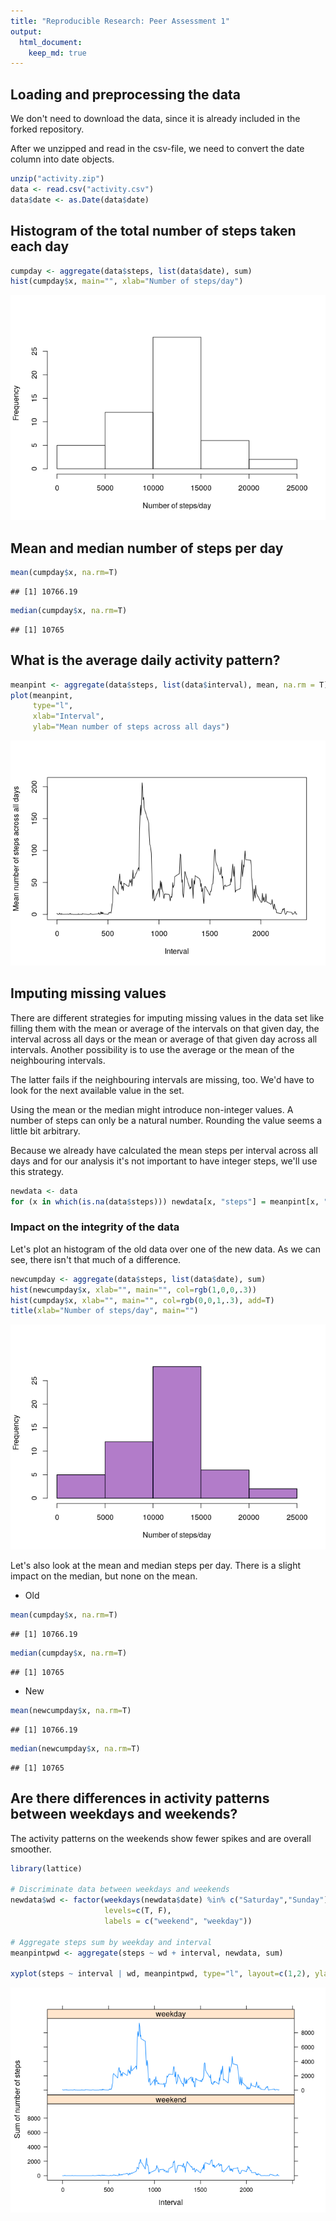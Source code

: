 ```yaml
---
title: "Reproducible Research: Peer Assessment 1"
output: 
  html_document:
    keep_md: true
---
```


## Loading and preprocessing the data

We don't need to download the data, since it is already included in the forked
repository.

After we unzipped and read in the csv-file, we need to convert the date column
into date objects.


```r
unzip("activity.zip")
data <- read.csv("activity.csv")
data$date <- as.Date(data$date)
```

## Histogram of the total number of steps taken each day


```r
cumpday <- aggregate(data$steps, list(data$date), sum)
hist(cumpday$x, main="", xlab="Number of steps/day")
```

![](PA1_template_files/figure-html/unnamed-chunk-2-1.png)<!-- -->

## Mean and median number of steps per day


```r
mean(cumpday$x, na.rm=T)
```

```
## [1] 10766.19
```

```r
median(cumpday$x, na.rm=T)
```

```
## [1] 10765
```

## What is the average daily activity pattern?

```r
meanpint <- aggregate(data$steps, list(data$interval), mean, na.rm = T)
plot(meanpint,
     type="l",
     xlab="Interval",
     ylab="Mean number of steps across all days")
```

![](PA1_template_files/figure-html/unnamed-chunk-4-1.png)<!-- -->

## Imputing missing values

There are different strategies for imputing missing values in the data set like filling them with the mean or average of the intervals on that given day, the interval across all days or the mean or average of that given day across all intervals. Another possibility is to use the average or the mean of the neighbouring intervals.

The latter fails if the neighbouring intervals are missing, too. We'd have to look for the next available value in the set.

Using the mean or the median might introduce non-integer values. A number of steps can only be a natural number. Rounding the value seems a little bit arbitrary.

Because we already have calculated the mean steps per interval across all days and for our analysis it's not important to have integer steps, we'll use this strategy.


```r
newdata <- data
for (x in which(is.na(data$steps))) newdata[x, "steps"] = meanpint[x, "x"]
```

### Impact on the integrity of the data

Let's plot an histogram of the old data over one of the new data. As we can see,
there isn't that much of a difference.


```r
newcumpday <- aggregate(data$steps, list(data$date), sum)
hist(newcumpday$x, xlab="", main="", col=rgb(1,0,0,.3))
hist(cumpday$x, xlab="", main="", col=rgb(0,0,1,.3), add=T)
title(xlab="Number of steps/day", main="")
```

![](PA1_template_files/figure-html/unnamed-chunk-6-1.png)<!-- -->

Let's also look at the mean and median steps per day. There is a slight impact on the median, but none on the mean.

* Old

```r
mean(cumpday$x, na.rm=T)
```

```
## [1] 10766.19
```

```r
median(cumpday$x, na.rm=T)
```

```
## [1] 10765
```

* New

```r
mean(newcumpday$x, na.rm=T)
```

```
## [1] 10766.19
```

```r
median(newcumpday$x, na.rm=T)
```

```
## [1] 10765
```

## Are there differences in activity patterns between weekdays and weekends?

The activity patterns on the weekends show fewer spikes and are overall smoother.


```r
library(lattice)

# Discriminate data between weekdays and weekends
newdata$wd <- factor(weekdays(newdata$date) %in% c("Saturday","Sunday"),
                     levels=c(T, F),
                     labels = c("weekend", "weekday"))

# Aggregate steps sum by weekday and interval
meanpintpwd <- aggregate(steps ~ wd + interval, newdata, sum)

xyplot(steps ~ interval | wd, meanpintpwd, type="l", layout=c(1,2), ylab="Sum of number of steps")
```

![](PA1_template_files/figure-html/unnamed-chunk-9-1.png)<!-- -->
